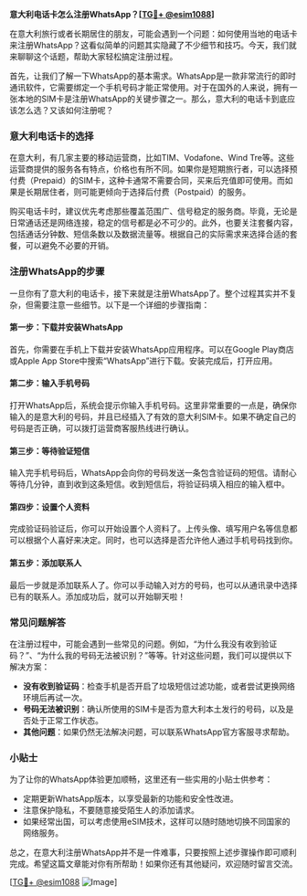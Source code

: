 **意大利电话卡怎么注册WhatsApp？[[TG💪+ @esim1088](https://t.me/s/esim1088)]**

在意大利旅行或者长期居住的朋友，可能会遇到一个问题：如何使用当地的电话卡来注册WhatsApp？这看似简单的问题其实隐藏了不少细节和技巧。今天，我们就来聊聊这个话题，帮助大家轻松搞定注册过程。

首先，让我们了解一下WhatsApp的基本需求。WhatsApp是一款非常流行的即时通讯软件，它需要绑定一个手机号码才能正常使用。对于在国外的人来说，拥有一张本地的SIM卡是注册WhatsApp的关键步骤之一。那么，意大利的电话卡到底应该怎么选？又该如何注册呢？

### 意大利电话卡的选择

在意大利，有几家主要的移动运营商，比如TIM、Vodafone、Wind Tre等。这些运营商提供的服务各有特点，价格也有所不同。如果你是短期旅行者，可以选择预付费（Prepaid）的SIM卡，这种卡通常不需要合同，买来后充值即可使用。而如果是长期居住者，则可能更倾向于选择后付费（Postpaid）的服务。

购买电话卡时，建议优先考虑那些覆盖范围广、信号稳定的服务商。毕竟，无论是日常通话还是网络连接，稳定的信号都是必不可少的。此外，也要关注套餐内容，包括通话分钟数、短信条数以及数据流量等。根据自己的实际需求来选择合适的套餐，可以避免不必要的开销。

### 注册WhatsApp的步骤

一旦你有了意大利的电话卡，接下来就是注册WhatsApp了。整个过程其实并不复杂，但需要注意一些细节。以下是一个详细的步骤指南：

#### 第一步：下载并安装WhatsApp

首先，你需要在手机上下载并安装WhatsApp应用程序。可以在Google Play商店或Apple App Store中搜索“WhatsApp”进行下载。安装完成后，打开应用。

#### 第二步：输入手机号码

打开WhatsApp后，系统会提示你输入手机号码。这里非常重要的一点是，确保你输入的是意大利的号码，并且已经插入了有效的意大利SIM卡。如果不确定自己的号码是否正确，可以拨打运营商客服热线进行确认。

#### 第三步：等待验证短信

输入完手机号码后，WhatsApp会向你的号码发送一条包含验证码的短信。请耐心等待几分钟，直到收到这条短信。收到短信后，将验证码填入相应的输入框中。

#### 第四步：设置个人资料

完成验证码验证后，你可以开始设置个人资料了。上传头像、填写用户名等信息都可以根据个人喜好来决定。同时，也可以选择是否允许他人通过手机号码找到你。

#### 第五步：添加联系人

最后一步就是添加联系人了。你可以手动输入对方的号码，也可以从通讯录中选择已有的联系人。添加成功后，就可以开始聊天啦！

### 常见问题解答

在注册过程中，可能会遇到一些常见的问题。例如，“为什么我没有收到验证码？”、“为什么我的号码无法被识别？”等等。针对这些问题，我们可以提供以下解决方案：

- **没有收到验证码**：检查手机是否开启了垃圾短信过滤功能，或者尝试更换网络环境后再试一次。
- **号码无法被识别**：确认所使用的SIM卡是否为意大利本土发行的号码，以及是否处于正常工作状态。
- **其他问题**：如果仍然无法解决问题，可以联系WhatsApp官方客服寻求帮助。

### 小贴士

为了让你的WhatsApp体验更加顺畅，这里还有一些实用的小贴士供参考：

- 定期更新WhatsApp版本，以享受最新的功能和安全性改进。
- 注意保护隐私，不要随意接受陌生人的添加请求。
- 如果经常出国，可以考虑使用eSIM技术，这样可以随时随地切换不同国家的网络服务。

总之，在意大利注册WhatsApp并不是一件难事，只要按照上述步骤操作即可顺利完成。希望这篇文章能对你有所帮助！如果你还有其他疑问，欢迎随时留言交流。

[[TG💪+ @esim1088](https://t.me/s/esim1088) ![Image](https://i.postimg.cc/4NQfJmqS/Snipaste-2025-05-13-00-14-12.png)]